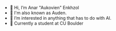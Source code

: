 - 👋 Hi, I’m Anar "Aukovien" Enkhzol
- 🌟 I'm also known as Auden.
- 👀 I’m interested in anything that has to do with AI.
- 🌱 Currently a student at CU Boulder


<!--- 
- 💞️ I’m looking to collaborate on ...
- 📫 How to reach me ...
--->

<!---
-![Top Langs](https://github-readme-stats.vercel.app/api/top-langs/?username=aukovien&hide=html,shell&theme=tokyonight)
--->


<!---
Aukovien/Aukovien is a ✨ special ✨ repository because its `README.md` (this file) appears on your GitHub profile.
You can click the Preview link to take a look at your changes.
--->

